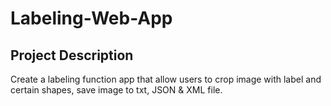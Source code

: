 # Labeling-Web-App

## Project Description

Create a labeling function app that allow users to crop image with label and certain shapes, save image to txt, JSON & XML file.



